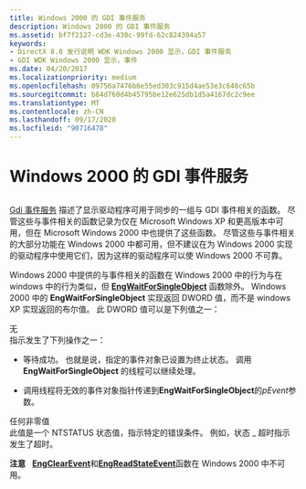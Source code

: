 ```yaml
---
title: Windows 2000 的 GDI 事件服务
description: Windows 2000 的 GDI 事件服务
ms.assetid: bf7f2127-cd3e-430c-99fd-62c824394a57
keywords:
- DirectX 8.0 发行说明 WDK Windows 2000 显示，GDI 事件服务
- GDI WDK Windows 2000 显示，事件
ms.date: 04/20/2017
ms.localizationpriority: medium
ms.openlocfilehash: 09756a7476b6e55ed303c915d4ae53e3c648c65b
ms.sourcegitcommit: b84d760d4b45795be12e625db1d5a4167dc2c9ee
ms.translationtype: MT
ms.contentlocale: zh-CN
ms.lasthandoff: 09/17/2020
ms.locfileid: "90716478"
---
```

# <a name="gdi-event-services-in-windows-2000"></a>Windows 2000 的 GDI 事件服务


## <span id="ddk_gdi_event_services_in_windows_2000_gg"></span><span id="DDK_GDI_EVENT_SERVICES_IN_WINDOWS_2000_GG"></span>


[Gdi 事件服务](gdi-event-services.md) 描述了显示驱动程序可用于同步的一组与 GDI 事件相关的函数。 尽管这些与事件相关的函数记录为仅在 Microsoft Windows XP 和更高版本中可用，但在 Microsoft Windows 2000 中也提供了这些函数。 尽管这些与事件相关的大部分功能在 Windows 2000 中都可用，但不建议在为 Windows 2000 实现的驱动程序中使用它们，因为这样的驱动程序可以使 Windows 2000 不可靠。

Windows 2000 中提供的与事件相关的函数在 Windows 2000 中的行为与在 windows 中的行为类似，但 [**EngWaitForSingleObject**](/windows/win32/api/winddi/nf-winddi-engwaitforsingleobject) 函数除外。 Windows 2000 中的 **EngWaitForSingleObject** 实现返回 DWORD 值，而不是 windows XP 实现返回的布尔值。 此 DWORD 值可以是下列值之一：

<span id="Zero"></span><span id="zero"></span><span id="ZERO"></span>无  
指示发生了下列操作之一：

-   等待成功。 也就是说，指定的事件对象已设置为终止状态。 调用 **EngWaitForSingleObject** 的线程可以继续处理。

-   调用线程将无效的事件对象指针传递到**EngWaitForSingleObject**的*pEvent*参数。

<span id="Any_nonzero_value"></span><span id="any_nonzero_value"></span><span id="ANY_NONZERO_VALUE"></span>任何非零值  
此值是一个 NTSTATUS 状态值，指示特定的错误条件。 例如，状态 \_ 超时指示发生了超时。

**注意**   [**EngClearEvent**](/windows/win32/api/winddi/nf-winddi-engclearevent)和[**EngReadStateEvent**](/windows/win32/api/winddi/nf-winddi-engreadstateevent)函数在 Windows 2000 中不可用。

 

 

